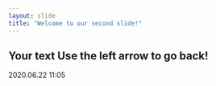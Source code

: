 ```yaml
---
layout: slide
title: "Welcome to our second slide!"
---
```

Your text
Use the left arrow to go back!
---
2020.06.22 11:05
